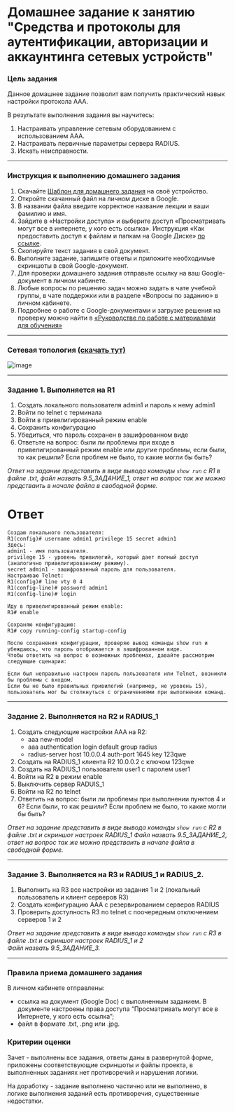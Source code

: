 # Домашнее задание к занятию "Средства и протоколы для аутентификации, авторизации и аккаунтинга сетевых устройств"


### Цель задания

Данное домашнее задание позволит вам получить практический навык настройки протокола ААА.

В результате выполнения задания вы научитесь:  

1. Настраивать управление сетевым оборудованием с использованием ААА.
2. Настраивать первичные параметры сервера RADIUS.
3. Искать неисправности.

------

### Инструкция к выполнению домашнего задания

1. Скачайте [Шаблон для домашнего задания](https://u.netology.ru/backend/uploads/lms/content_assets/file/281/%D0%A1%D0%94%D0%95%D0%9B%D0%90%D0%99%D0%A2%D0%95_%D0%9A%D0%9E%D0%9F%D0%98%D0%AE_-_%D0%A8%D0%B0%D0%B1%D0%BB%D0%BE%D0%BD_%D0%B4%D0%BB%D1%8F_%D0%B4%D0%BE%D0%BC%D0%B0%D1%88%D0%BD%D0%B5%D0%B3%D0%BE_%D0%B7%D0%B0%D0%B4%D0%B0%D0%BD%D0%B8%D1%8F_1.1._%D0%9D%D0%B0%D0%B7%D0%B2%D0%B0%D0%BD%D0%B8%D0%B5_%D0%BB%D0%B5%D0%BA%D1%86%D0%B8%D0%B8_-_%D0%A4%D0%B0%D0%BC%D0%B8%D0%BB%D0%B8%D1%8F_%D0%98%D0%BC%D1%8F.docx) на своё устройство.
2. Откройте скачанный файл на личном диске в Google.
3. В названии файла введите корректное название лекции и ваши фамилию и имя.
4. Зайдите в «Настройки доступа» и выберите доступ «Просматривать могут все в интернете, у кого есть ссылка». Инструкция «Как предоставить доступ к файлам и папкам на Google Диске» [по ссылке](https://support.google.com/docs/answer/2494822?hl=ru&co=GENIE.Platform%3DDesktop).
5. Скопируйте текст задания в свой документ.
6. Выполните задание, запишите ответы и приложите необходимые скриншоты в свой Google-документ.
7. Для проверки домашнего задания отправьте ссылку на ваш Google-документ в личном кабинете.
8. Любые вопросы по решению задач можно задать в чате учебной группы, в чате поддержки или в разделе «Вопросы по заданию» в личном кабинете.
9. Подробнее о работе с Google-документами и загрузке решения на проверку можно найти в [«Руководстве по работе с материалами для обучения»](https://l.netology.ru/instruktsiya-po-materialami-dlya-obucheniya)

---

### Сетевая топология [(скачать тут)](https://github.com/netology-code/optnt-homeworks/blob/main/9.5/new_ini_9.5_lab_AAA.pkt) 

![image](https://user-images.githubusercontent.com/71018632/187076193-b7034998-fdc6-4eaa-b47e-b76d8fa08815.png)

---

### Задание 1. Выполняется на R1

1. Создать локального пользователя admin1 и пароль к нему admin1
2. Войти по telnet с терминала
3. Войти в привелигированный режим enable
4. Сохранить конфигурацию
5. Убедиться, что пароль сохранен в зашифрованном виде
6. Ответьте на вопрос: были ли проблемы при входе в привелигированный режим enable или другие проблемы, если были, то как решили? Если проблем не было, то какие могли бы быть?

*Ответ на задание представить в виде вывода команды `show run` с R1 в файле .txt, файл назвать 9.5_ЗАДАНИЕ_1, ответ на вопрос так же можно предстваить в начале файла в свободной форме.*

# Ответ
```
Создаю локального пользователя:
R1(config)# username admin1 privilege 15 secret admin1
Здесь:
admin1 - имя пользователя.
privilege 15 - уровень привилегий, который дает полный доступ (аналогично привелигированному режиму).
secret admin1 - зашифрованный пароль для пользователя.
Настраиваю Telnet:
R1(config)# line vty 0 4
R1(config-line)# password admin1
R1(config-line)# login

Иду в привелигированный режим enable:
R1# enable

Сохраняю конфигурацию:
R1# copy running-config startup-config

После сохранения конфигурации, проверяю вывод команды show run и убеждаюсь, что пароль отображается в зашифрованном виде.
Чтобы ответить на вопрос о возможных проблемах, давайте рассмотрим следующие сценарии:

Если был неправильно настроен пароль пользователя или Telnet, возникли бы проблемы с входом.
Если бы не было правильных привилегий (например, не уровень 15), пользователь мог бы столкнуться с ограничениями при выполнении команд.
```
------

### Задание 2. Выполняется на R2 и RADIUS_1

1. Создать следующие настройки AAA на R2:
	- aaa new-model
	- aaa authentication login default group radius
	- radius-server host 10.0.0.4 auth-port 1645 key 123qwe
2. Создать на RADIUS_1 клиента R2 10.0.0.2 с ключом 123qwe
3. Создать на RADIUS_1 пользователя user1 с паролем user1 
4. Войти на R2 в режим enable
5. Выключить сервер RADUIS_1
6. Войти на R2 по telnet
7. Ответить на вопрос: были ли проблемы при выполнении пунктов 4 и 6? Если были, то как решили?  Если проблем не было, то какие могли бы быть?

*Ответ на задание представить в виде вывода команды `show run` с R2 в файле .txt и скриншот настроек RADIUS_1
Файл назвать 9.5_ЗАДАНИЕ_2, ответ на вопрос так же можно предстваить в начале файла в свободной форме.*

------

### Задание 3. Выполняется на R3 и RADIUS_1 и RADIUS_2.

1. Выполнить на R3 все настройки из задания 1 и 2 (локальный пользователь и клиент серверов R3)
2. Создать конфигурацию AAA с резервированием серверов RADIUS 
3. Проверить доступность R3 по telnet с поочередным отключением серверов 1 и 2

*Ответ на задание представить в виде вывода команды `show run` с R3 в файле .txt и скриншот настроек RADIUS_1 и 2  
Файл назвать 9.5_ЗАДАНИЕ_3.*

------

### Правила приема домашнего задания

В личном кабинете отправлены:

- ссылка на документ (Google Doc) с выполненным заданием. В документе настроены права доступа “Просматривать могут все в Интернете, у кого есть ссылка”;
- файл в формате .txt, .png или .jpg.

### Критерии оценки

Зачет - выполнены все задания, ответы даны в развернутой форме, приложены соответствующие скриншоты и файлы проекта, в выполненных заданиях нет противоречий и нарушения логики.

На доработку - задание выполнено частично или не выполнено, в логике выполнения заданий есть противоречия, существенные недостатки.
